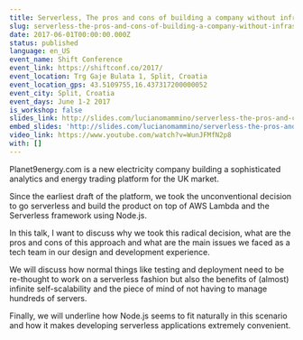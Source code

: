 ```yaml
---
title: Serverless, The pros and cons of building a company without infrastructure
slug: serverless-the-pros-and-cons-of-building-a-company-without-infrastructure-shift
date: 2017-06-01T00:00:00.000Z
status: published
language: en_US
event_name: Shift Conference
event_link: https://shiftconf.co/2017/
event_location: Trg Gaje Bulata 1, Split, Croatia
event_location_gps: 43.5109755,16.437317200000052
event_city: Split, Croatia
event_days: June 1-2 2017
is_workshop: false
slides_link: http://slides.com/lucianomammino/serverless-the-pros-and-cons-of-building-a-company-without-infrastructure-shift-2017
embed_slides: 'http://slides.com/lucianomammino/serverless-the-pros-and-cons-of-building-a-company-without-infrastructure-shift-2017'
video_link: https://www.youtube.com/watch?v=WunJFMfN2p8
with: []
---
```


Planet9energy.com is a new electricity company building a sophisticated analytics and energy trading platform for the UK market.

Since the earliest draft of the platform, we took the unconventional decision to go serverless and build the product on top of AWS Lambda and the Serverless framework using Node.js.

In this talk, I want to discuss why we took this radical decision, what are the pros and cons of this approach and what are the main issues we faced as a tech team in our design and development experience.

We will discuss how normal things like testing and deployment need to be re-thought to work on a serverless fashion but also the benefits of (almost) infinite self-scalability and the piece of mind of not having to manage hundreds of servers.

Finally, we will underline how Node.js seems to fit naturally in this scenario and how it makes developing serverless applications extremely convenient.
